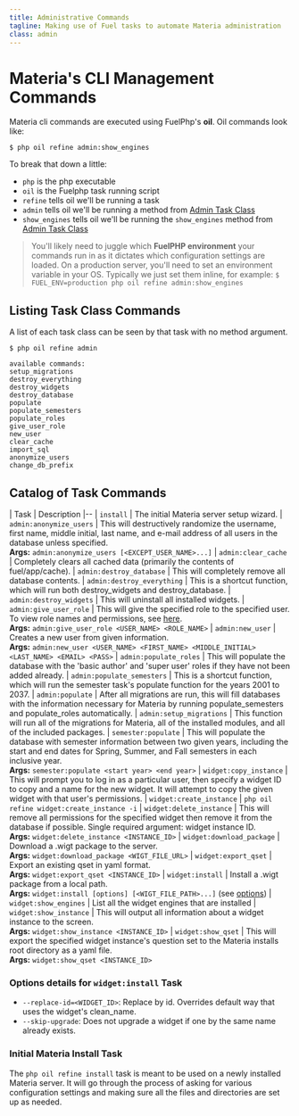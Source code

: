 ```yaml
---
title: Administrative Commands
tagline: Making use of Fuel tasks to automate Materia administration
class: admin
---
```


# Materia's CLI Management Commands

Materia cli commands are executed using FuelPhp's **oil**. Oil commands look like:

```shell
$ php oil refine admin:show_engines
```

To break that down a little:
* `php` is the php executable
* `oil` is the Fuelphp task running script
* `refine` tells oil we'll be running a task
* `admin` tells oil we'll be running a method from [Admin Task Class](https://github.com/ucfcdl/Materia/blob/master/fuel/app/tasks/admin.php)
* `show_engines` tells oil we'll be running the `show_engines` method from [Admin Task Class](https://github.com/ucfcdl/Materia/blob/master/fuel/app/tasks/admin.php)

> You'll likely need to juggle which **FuelPHP environment** your commands run in as it dictates which configuration settings are loaded.  On a production server, you'll need to set an environment variable in your OS.  Typically we just set them inline, for example: `$ FUEL_ENV=production php oil refine admin:show_engines`

## Listing Task Class Commands

A list of each task class can be seen by that task with no method argument.

```shell
$ php oil refine admin

available commands:
setup_migrations
destroy_everything
destroy_widgets
destroy_database
populate
populate_semesters
populate_roles
give_user_role
new_user
clear_cache
import_sql
anonymize_users
change_db_prefix
```

## Catalog of Task Commands

| Task | Description
|--
| `install` | The initial Materia server setup wizard.
| `admin:anonymize_users` | This will destructively randomize the username, first name, middle initial, last name, and e-mail address of all users in the database unless specified.<br/> **Args:** `admin:anonymize_users [<EXCEPT_USER_NAME>...]`
| `admin:clear_cache` | Completely clears all cached data (primarily the contents of fuel/app/cache).
| `admin:destroy_database` | This will completely remove all database contents.
| `admin:destroy_everything` | This is a shortcut function, which will run both destroy_widgets and destroy_database.
| `admin:destroy_widgets` | This will uninstall all installed widgets.
| `admin:give_user_role` | This will give the specified role to the specified user. To view role names and permissions, see [here](../develop/platform-developer-guide.html#roles).<br/>  **Args:** `admin:give_user_role <USER_NAME> <ROLE_NAME>`
| `admin:new_user` | Creates a new user from given information.<br/> **Args:** `admin:new_user <USER_NAME> <FIRST_NAME> <MIDDLE_INITIAL> <LAST_NAME> <EMAIL> <PASS>`
| `admin:populate_roles` | This will populate the database with the 'basic author' and 'super user' roles if they have not been added already.
| `admin:populate_semesters` | This is a shortcut function, which will run the semester task's populate function for the years 2001 to 2037.
| `admin:populate` | After all migrations are run, this will fill databases with the information necessary for Materia by running populate_semesters and populate_roles automatically.
| `admin:setup_migrations` | This function will run all of the migrations for Materia, all of the installed modules, and all of the included packages.
| `semester:populate` | This will populate the database with semester information between two given years, including the start and end dates for Spring, Summer, and Fall semesters in each inclusive year.<br/> **Args:** `semester:populate <start year> <end year>`
| `widget:copy_instance` | This will prompt you to log in as a particular user, then specify a widget ID to copy and a name for the new widget. It will attempt to copy the given widget with that user's permissions.
| `widget:create_instance` | `php oil refine widget:create_instance -i`
| `widget:delete_instance` | This will remove all permissions for the specified widget then remove it from the database if possible. Single required argument: widget instance ID.<br/> **Args:** `widget:delete_instance <INSTANCE_ID>`
| `widget:download_package` | Download a .wigt package to the server.<br/> **Args:** `widget:download_package <WIGT_FILE_URL>`
| `widget:export_qset` | Export an existing qset in yaml format.<br/> **Args:** `widget:export_qset <INSTANCE_ID>`
| `widget:install` | Install a .wigt package from a local path.<br/> **Args:** `widget:install [options] [<WIGT_FILE_PATH>...]` (see [options](#options-details-for-widgetinstall-task))
| `widget:show_engines` | List all the widget engines that are installed
| `widget:show_instance` | This will output all information about a widget instance to the screen.<br/> **Args:** `widget:show_instance <INSTANCE_ID>`
| `widget:show_qset` | This will export the specified widget instance's question set to the Materia installs root directory as a yaml file.<br/> **Args:** `widget:show_qset <INSTANCE_ID>`

### Options details for `widget:install` Task
* `--replace-id=<WIDGET_ID>`: Replace by id. Overrides default way that uses the widget's clean_name.
* `--skip-upgrade`: Does not upgrade a widget if one by the same name already exists.

### Initial Materia Install Task

The `php oil refine install` task is meant to be used on a newly installed Materia server. It will go through the process of asking for various configuration settings and making sure all the files and directories are set up as needed.



